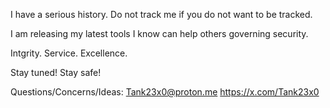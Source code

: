 I have a serious history. Do not track me if you do not want to be tracked.

I am releasing my latest tools I know can help others governing security. 

Intgrity. Service. Excellence.

Stay tuned! Stay safe!

Questions/Concerns/Ideas: 
  Tank23x0@proton.me
  https://x.com/Tank23x0



